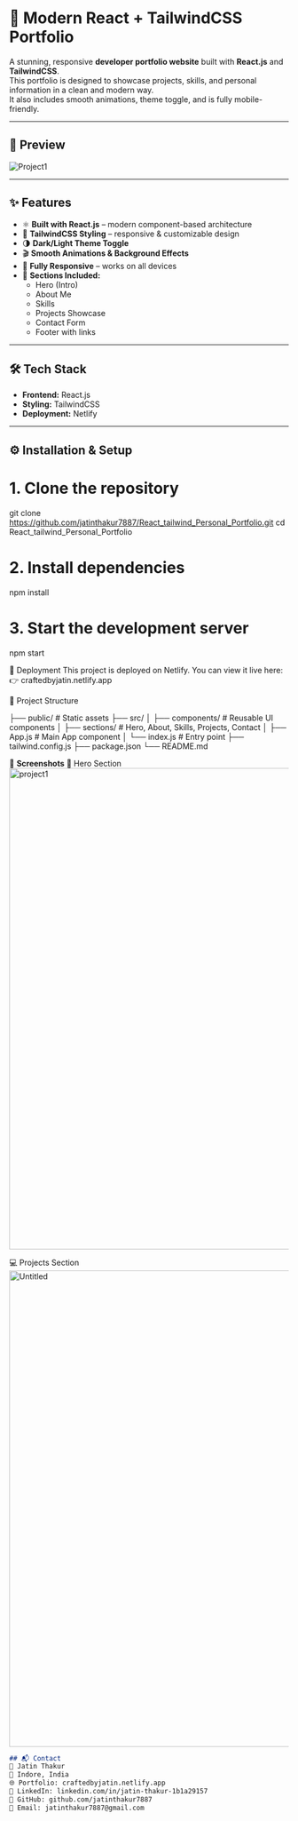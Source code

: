 # 🚀 Modern React + TailwindCSS Portfolio

A stunning, responsive **developer portfolio website** built with **React.js** and **TailwindCSS**.  
This portfolio is designed to showcase projects, skills, and personal information in a clean and modern way.  
It also includes smooth animations, theme toggle, and is fully mobile-friendly.  

---

## 📸 Preview  

![Project1](https://github.com/user-attachments/assets/10de7d61-dd24-42ad-a516-411457ee21e3)

---

## ✨ Features
- ⚛️ **Built with React.js** – modern component-based architecture  
- 🎨 **TailwindCSS Styling** – responsive & customizable design  
- 🌗 **Dark/Light Theme Toggle**  
- 🎬 **Smooth Animations & Background Effects**  
- 📱 **Fully Responsive** – works on all devices  
- 🧩 **Sections Included:**  
  - Hero (Intro)  
  - About Me  
  - Skills  
  - Projects Showcase  
  - Contact Form  
  - Footer with links  

---

## 🛠️ Tech Stack
- **Frontend:** React.js
- **Styling:** TailwindCSS  
- **Deployment:** Netlify  

---

## ⚙️ Installation & Setup
# 1. Clone the repository
git clone https://github.com/jatinthakur7887/React_tailwind_Personal_Portfolio.git
cd React_tailwind_Personal_Portfolio

# 2. Install dependencies
npm install

# 3. Start the development server
npm start

🚀 Deployment
This project is deployed on Netlify. You can view it live here: 👉 craftedbyjatin.netlify.app

📂 Project Structure

├── public/           # Static assets
├── src/
│   ├── components/   # Reusable UI components
│   ├── sections/     # Hero, About, Skills, Projects, Contact
│   ├── App.js        # Main App component
│   └── index.js      # Entry point
├── tailwind.config.js
├── package.json
└── README.md



📸 **Screenshots**
🌟 Hero Section
<img width="1894" height="867" alt="project1" src="https://github.com/user-attachments/assets/a435988d-9cf4-4424-908e-446563a4489d" />

💻 Projects Section
<img width="1900" height="858" alt="Untitled" src="https://github.com/user-attachments/assets/0117f7b4-79b0-401a-beab-f1696beb1209" />


```markdown
## 📬 Contact  
👤 Jatin Thakur  
📍 Indore, India  
🌐 Portfolio: craftedbyjatin.netlify.app  
💼 LinkedIn: linkedin.com/in/jatin-thakur-1b1a29157  
🐙 GitHub: github.com/jatinthakur7887  
📧 Email: jatinthakur7887@gmail.com  
